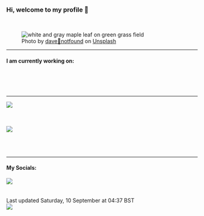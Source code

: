 <h3>Hi, welcome to my profile 👋</h3>

<br />
<figure>
  <img
    src="https://images.unsplash.com/photo-1630674892902-13307a0f7410?crop=entropy&cs=tinysrgb&fit=max&fm=jpg&ixid=MnwyNzQ3MDB8MHwxfHJhbmRvbXx8fHx8fHx8fDE2NjI3NzQ0NTk&ixlib=rb-1.2.1&q=80&w=1080&auto=format"
    alt="white and gray maple leaf on green grass field" 
  />
  <figcaption>Photo by <a
    href="https://unsplash.com/@davenotfound?utm_source=Profile%20readme&utm_medium=referral">dave🌿notfound</a> on <a
    href="https://unsplash.com/?utm_source=Profile%20readme&utm_medium=referral">Unsplash</a></figcaption>
</figure>


<hr />
<h4>I am currently working on:</h4>
<a href=""></a>

<br /><br /><br />

<hr />
<img
  src="https://github-readme-stats.vercel.app/api?username=shanelucy&show_icons=true&theme=calm"
/>
<br /><br /><br />

<img 
  src="https://github-readme-stats.vercel.app/api/top-langs/?username=shanelucy&theme=calm"
/>
<br /><br /><br /><br />
<hr />
<h4>My Socials:</h4>
<a href="https://uk.linkedin.com/in/shane-lucy-4735b616a">
  <img
    src="https://img.shields.io/badge/linkedin%20-%230077B5.svg?&style=for-the-badge&logo=linkedin&logoColor=white"
  />
</a>
<br /><br /><br />
Last updated Saturday, 10 September at 04:37 BST
<br />
<img
  src="https://github.com/ShaneLucy/ShaneLucy/workflows/README%20build/badge.svg"
/>

